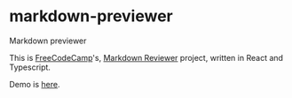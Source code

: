 # markdown-previewer
 Markdown previewer

This is [FreeCodeCamp](https://freecodecamp.org)'s, [Markdown Reviewer](https://www.freecodecamp.org/learn/front-end-development-libraries/front-end-development-libraries-projects/build-a-markdown-previewer) project, written in React and Typescript.

Demo is [here](https://markdown-previewer-2.netlify.app/).